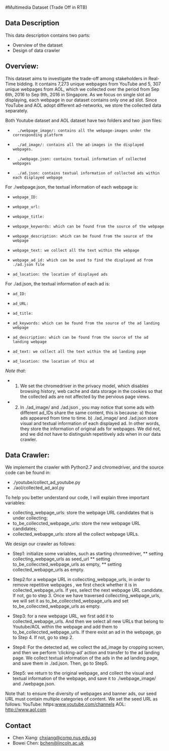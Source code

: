#Multimedia Dataset (Trade Off in RTB)

## Data Description
This data description contains two parts:
* Overview of the dataset
* Design of data crawler

## Overview:
This dataset aims to investigate the trade-off among stakeholders in Real-Time bidding. It contains 7,273 unique webpages from YouTube and 5, 307 unique webpages from AOL, which we collected  over the period from Sep 6th, 2016 to Sep 9th, 2016 in Singapore. As we focus on single slot ad displaying, each webpage in our dataset contains only one ad slot. Since YouTube and AOL adopt different ad-networks, we store the collected data separately. 

Both Youtube dataset and AOL dataset have two folders and two .json files:
*       ./webpage_image/: contains all the webpage-images under the corresponding platform
*       ./ad_image/: contains all the ad-images in the displayed webpages. 
*       ./webpage.json: contains textual information of collected webpages
*       ./ad.json: contains textual information of collected ads within each displayed webpage

For ./webpage.json, the textual information of each webpage is:
*     webpage_ID:
*     webpage_url:
*     webpage_title:
*     webpage_keywords: which can be found from the source of the webpage
*     webpage_description: which can be found from the source of the webpage
*     webpage_text: we collect all the text within the webpage
*     webpage_ad_id: which can be used to find the displayed ad from ./ad.json file
*     ad_location: the location of displayed ads

For ./ad.json, the textual information of each ad is:
*     ad_ID:
*     ad_URL:
*     ad_title:
*     ad_keywords: which can be found from the source of the ad landing webpage
*     ad_description: which can be found from the source of the ad landing webpage
*     ad_text: we collect all the text within the ad landing page
*     ad_location: the location of this ad

*Note that*: 
* 1) We set the chromedriver in the privacy model, which disables browsing history, web cache and data storage in the cookies so that the collected ads are not affected by the pervious page views.
* 2) In ./ad_image/ and ./ad.json , you may notice that some ads with different ad_IDs share the same content, this is because: a) those ads appeared from time to time.  b) ./ad_image/ and ./ad.json store visual and textual information of each displayed ad. In other words, they store the information of original ads for webpages. We did not, and we did not have to distinguish repetitively ads when in our data crawler.
 
## Data Crawler:
We implement the crawler with Python2.7 and chromedriver, and the source code can be found in: 
* ./youtube/collect_ad_youtube.py
* ./aol/collected_ad_aol.py

To help you better understand our code, I will explain three important variables:
* collecting_webpage_urls: store the webpage URL candidates that is under collecting;
* to_be_colleccted_webpage_urls: store the new webpage URL candidates;
* collected_webapge_urls: store all the collect webpage URLs. 

We design our crawler as follows: 
* Step1: initialize some variables, such as starting chromedriver, 
**      setting collecting_webpage_urls as seed_url
**      setting to_be_colleccted_webpage_urls as empty, 
**      setting collected_webapge_urls as empty. 

* Step2:for a webpage URL in colleccting_webpage_urls, in order to remove repetitive webpages , we first check whether it is in collected_webpage_urls. If yes, select the next webpage URL candidate. If not, go to step 3. Once we have traversed colleccting_webpage_urls, we will set it as to_be_colleccted_webpage_urls and set to_be_colleccted_webpage_urls as empty. 

* Step3: for a new webpage URL, we first add it to collected_webapge_urls. And then we select all new URLs that belong to Youtube/AOL within the webpage and add them to  to_be_colleccted_webpage_urls. If there exist an ad in the webpage, go to Step 4. If not, go to step 2.

* Step4: For the detected ad, we collect the ad_image by cropping screen, and then we perform ‘clicking-ad’ action and transfer to the ad landing page. We collect textual information of the ads in the ad landing page, and save them in ./ad.json. Then, go to Step5.

* Step5: we return to the original webpage, and collect the visual and textual information of the webpage, and save it to ./webpage_image/ and ./webpage.json.   

Note that: to ensure the diversity of webpages and banner ads, our seed URL must contain multiple categories of content. We set the seed URL as follows:
      YouTube: https:www.youtube.com/channels
      AOL: http://www.aol.com

## Contact 
- Chen Xiang: [chxiang@comp.nus.edu.sg](mailto:chxiang@comp.nus.edu.sg)
- Bowei Chen: [bchen@lincoln.ac.uk](mailto:bchen@lincoln.ac.uk) 
